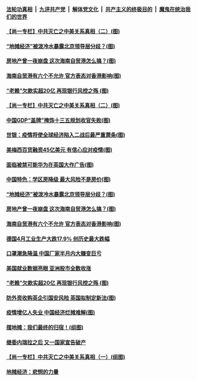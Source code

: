 ####  [法轮功真相](../../../../basic/blob/master/README.md?t=06091301) &nbsp;|&nbsp; [九评共产党](../../../../9ping.md/blob/master/README.md?t=06091301) &nbsp;|&nbsp; [解体党文化](../../../../jtdwh.md/blob/master/README.md?t=06091301)  &nbsp;|&nbsp; [共产主义的终极目的](../../../../gczydzjmd.md/blob/master/README.md?t=06091301) &nbsp;|&nbsp; [魔鬼在统治我们的世界](../../../../mgztzwmdsj.md/blob/master/README.md?t=06091301) 

#### [【尚一专栏】中共灭亡之中美关系真相（二）(图)](../pages/p5/935916.md?t=06091301) 


#### [“地摊经济”被泼冷水暴露北京领导层分歧？(图)](../pages/p5/935909.md?t=06091301) 

#### [房地产曾一夜崩盘 这次海南自贸港怎么搞？(图)](../pages/p5/935881.md?t=06091301) 

#### [海南自贸港有六个不允许 官方表态对香港影响(图)](../pages/p5/935874.md?t=06091301) 

#### [“老赖”欠款实超20亿 再现银行风控之殇&nbsp;(图)](../pages/p5/935843.md?t=06091301) 

#### [【尚一专栏】中共灭亡之中美关系真相（二）(图)](../pages/p5/935916.md?t=06091301) 

#### [中国GDP“盖牌”掩饰十三五规划收官失败(图)](../pages/p5/935914.md?t=06091301) 


#### [世银：疫情将使全球经济陷入二战后最严重萧条(图)](../pages/p5/935912.md?t=06091301) 

#### [美梅西百货融资45亿美元 有信心应对疫情(图)](../pages/p5/935911.md?t=06091301) 

#### [面临被禁可能华为在英国大作广告(图)](../pages/p5/935910.md?t=06091301) 

#### [中国特色：学区房降级 最大风险不是房价(图)](../pages/p5/935893.md?t=06091301) 

#### [“地摊经济”被泼冷水暴露北京领导层分歧？(图)](../pages/p5/935909.md?t=06091301) 

#### [房地产曾一夜崩盘 这次海南自贸港怎么搞？(图)](../pages/p5/935881.md?t=06091301) 

#### [海南自贸港有六个不允许 官方表态对香港影响(图)](../pages/p5/935874.md?t=06091301) 

#### [德国4月工业生产大跌17.9% 创历史最大跌幅](../pages/p5/935870.md?t=06091301) 

#### [口罩潮急降温 中国厂家半月内大赚变巨亏](../pages/p5/935869.md?t=06091301) 

#### [美国就业数据亮眼 亚洲股市全数收涨](../pages/p5/935868.md?t=06091301) 

#### [“老赖”欠款实超20亿 再现银行风控之殇&nbsp;(图)](../pages/p5/935843.md?t=06091301) 

#### [防外资收购英企引国安风险 英国拟制定新法(图)](../pages/p5/935842.md?t=06091301) 

#### [疫情增亿人失业 中国经济烂摊难解(图)](../pages/p5/935838.md?t=06091301) 

#### [摆地摊：我们最终的归宿！(组图)](../pages/p5/935821.md?t=06091301) 

#### [继委内瑞拉之后 又一国家宣告破产](../pages/p5/935819.md?t=06091301) 

#### [【尚一专栏】中共灭亡之中美关系真相（一）(组图)](../pages/p5/935820.md?t=06091301) 

#### [地摊经济：悲悯的力量](../pages/p5/935818.md?t=06091301) 

